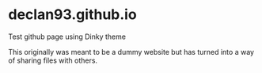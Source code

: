# declan93.github.io
Test github page using Dinky theme

This originally was meant to be a dummy website but has turned into a way of sharing files with others. 
